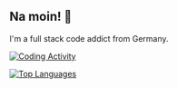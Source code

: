 ## Na moin! :wave:

I'm a full stack code addict from Germany.

[![Coding Activity](https://github-readme-stats.vercel.app/api/wakatime?username=nitwhiz&theme=onedark&border_color=333333)](https://github.com/anuraghazra/github-readme-stats)

[![Top Languages](https://github-readme-stats.vercel.app/api/top-langs/?username=nitwhiz&langs_count=8&hide=java&layout=compact&theme=onedark&border_color=333333&custom_title=Most%20Used%20Languages%20%28GitHub%29)](https://github.com/anuraghazra/github-readme-stats)
